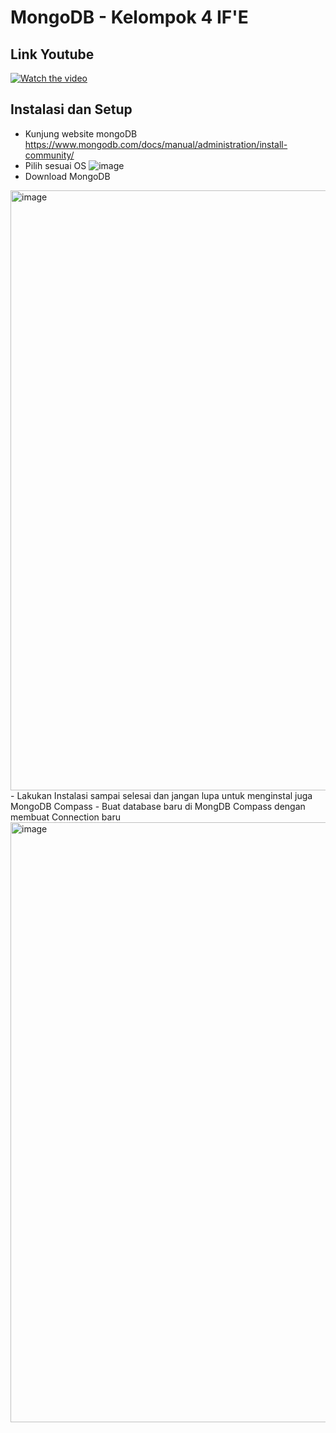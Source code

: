 # MongoDB - Kelompok 4 IF'E

## Link Youtube
[![Watch the video](https://img.youtube.com/vi/LpZgQlZj5GY/default.jpg)](https://youtu.be/LpZgQlZj5GY)

## Instalasi dan Setup

- Kunjung website mongoDB https://www.mongodb.com/docs/manual/administration/install-community/
- Pilih sesuai OS
![image](https://user-images.githubusercontent.com/81552476/209423330-0ecdc937-e565-4c68-af11-1c11adb66c1f.png)
- Download MongoDB
<img width="960" alt="image" src="https://user-images.githubusercontent.com/81552476/209423377-ba396e66-9088-4be6-ac7f-93e4afd55199.png">
- Lakukan Instalasi sampai selesai dan jangan lupa untuk menginstal juga MongoDB Compass
- Buat database baru di MongDB Compass dengan membuat Connection baru
<img width="960" alt="image" src="https://user-images.githubusercontent.com/81552476/209423432-fa71cd0e-0171-4e05-bcea-cf6d50553673.png">
